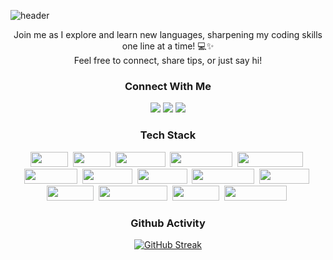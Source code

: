![header](https://capsule-render.vercel.app/api?type=waving&height=180&color=gradient&text=Hi!%20I'm%20Isabelle%20%20👋🏻&textBg=false&animation=fadeIn&reversal=false&fontAlign=68&fontAlignY=34&fontSize=60)
<div align="center">

<p align="center"> Join me as I explore and learn new languages, sharpening my coding skills one line at a time! 💻✨ 
<br> Feel free to connect, share tips, or just say hi! 
  
  <h3 align="center">Connect With Me</h3>
  <p align="center">
    <a href="https://www.linkedin.com/in/isabellelabuguen/"><img src="https://img.shields.io/badge/LinkedIn-%2370a5fc.svg?style=for-the-badge&logo=linkedin&logoColor=white&link=https://www.linkedin.com/in/isabellelabuguen/"/></a>
    <a href="https://www.instagram.com/isabellelbgn/"><img src="https://img.shields.io/badge/Instagram-%2370a5fc.svg?style=for-the-badge&logo=instagram&logoColor=white&link=https://www.instagram.com/isabellelbgn/"/></a>
    <a href="mailto:isabellelbgn@gmail.com"><img src="https://img.shields.io/badge/Gmail-%2370a5fc.svg?style=for-the-badge&logo=Gmail&logoColor=white&link=isabellelbgn@gmail.com"/></a>
  </p>
  
<h3 align="center">Tech Stack</h3>
<p align="center">
    <a href="https://img.shields.io/badge/Java-ED8B00?style=for-the-badge&logo=openjdk&logoColor=white"><img src="https://img.shields.io/badge/Java-ED8B00?style=for-the-badge&logo=openjdk&logoColor=white" width="60" height="24" /></a>&nbsp
    <a href="https://img.shields.io/badge/C++-%2300599C.svg?style=for-the-badge&logo=C%2B%2B&logoColor=white"><img src="https://img.shields.io/badge/C++-%2300599C.svg?style=for-the-badge&logo=C%2B%2B&logoColor=white" width="60" height="24" /></a>&nbsp
    <a href="https://img.shields.io/badge/Python-%233776AB.svg?style=for-the-badge&logo=Python&logoColor=white"><img src="https://img.shields.io/badge/Python-%233776AB.svg?style=for-the-badge&logo=Python&logoColor=white" width="80" height="24" /></a>&nbsp 
    <a href="https://img.shields.io/badge/Javascript-%23F7DF1E.svg?style=for-the-badge&logo=javascript&logoColor=white"><img src="https://img.shields.io/badge/Javascript-%23F7DF1E.svg?style=for-the-badge&logo=javascript&logoColor=white" width="100" height="24" /></a>&nbsp 
    <a href="https://img.shields.io/badge/TypeScript-%23007ACC.svg?style=for-the-badge&logo=TypeScript&logoColor=white"><img src="https://img.shields.io/badge/TypeScript-%23007ACC.svg?style=for-the-badge&logo=TypeScript&logoColor=white" width="105" height="24" /></a>&nbsp

 <br/>
    <a href="https://img.shields.io/badge/React.js-%2361DAFB.svg?style=for-the-badge&logo=React&logoColor=white"><img src="https://img.shields.io/badge/React.js-%2361DAFB.svg?style=for-the-badge&logo=React&logoColor=white" width="85" height="24"/></a>&nbsp 
    <a href="https://img.shields.io/badge/Next.js-%23000000.svg?style=for-the-badge&logo=Next.js&logoColor=white"><img src="https://img.shields.io/badge/Next.js-%23000000.svg?style=for-the-badge&logo=Next.js&logoColor=white" width="80" height="24"/></a>&nbsp
    <a href="https://img.shields.io/badge/Node.js-%23339933.svg?style=for-the-badge&logo=Node.js&logoColor=white"><img src="https://img.shields.io/badge/Node.js-%23339933.svg?style=for-the-badge&logo=Node.js&logoColor=white" width="80" height="24"/></a>&nbsp
    <a href="https://img.shields.io/badge/Express%20js-000000?style=for-the-badge&logo=express&logoColor=white"><img src="https://img.shields.io/badge/Express%20js-000000?style=for-the-badge&logo=express&logoColor=white" width="100" height="24"/></a>&nbsp
    <a href="https://img.shields.io/badge/Django-%23092E20.svg?style=for-the-badge&logo=Django&logoColor=white"><img src="https://img.shields.io/badge/Django-%23092E20.svg?style=for-the-badge&logo=Django&logoColor=white" width="80" height="24"/></a>&nbsp 

 <br/>
    <a href="https://img.shields.io/badge/Mysql-%234479A1.svg?style=for-the-badge&logo=MySql&logoColor=white"><img src="https://img.shields.io/badge/Mysql-%234479A1.svg?style=for-the-badge&logo=MySql&logoColor=white" width="75" height="24"/></a>&nbsp 
    <a href="https://img.shields.io/badge/PostgreSQL-%23336791.svg?style=for-the-badge&logo=PostgreSQL&logoColor=white"><img src="https://img.shields.io/badge/PostgreSQL-%23336791.svg?style=for-the-badge&logo=PostgreSQL&logoColor=white" width="110" height="24"/></a>&nbsp
    <a href="https://img.shields.io/badge/Docker-2496ED.svg?style=for-the-badge&logo=Docker&logoColor=white"><img src="https://img.shields.io/badge/Docker-2496ED.svg?style=for-the-badge&logo=Docker&logoColor=white" width="75" height="24"/></a>&nbsp
<a href="https://img.shields.io/badge/Kubernetes-326CE5.svg?style=for-the-badge&logo=Kubernetes&logoColor=white"><img src="https://img.shields.io/badge/Kubernetes-326CE5.svg?style=for-the-badge&logo=Kubernetes&logoColor=white" width="100" height="24"/></a>&nbsp

</p>

<h3 align="center">Github Activity</h3>

[![GitHub Streak](https://streak-stats.demolab.com?user=isabellelbgn&theme=tokyonight-duo)](https://git.io/streak-stats)
 <br/>

</div>

